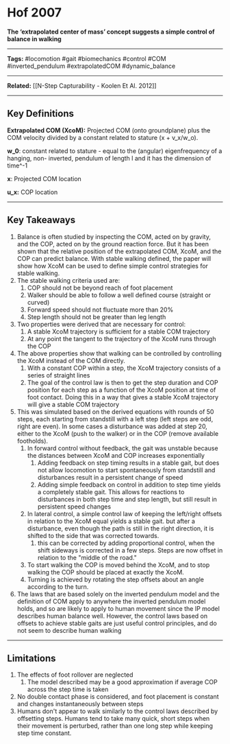 # Hof 2007
**The ‘extrapolated center of mass’ concept suggests a simple control of balance in walking**

---

**Tags:** #locomotion #gait #biomechanics #control #COM #inverted_pendulum #extrapolatedCOM #dynamic_balance 

---

**Related:** [[N-Step Capturability - Koolen Et Al. 2012]]

---

## Key Definitions

**Extrapolated COM (XcoM):** Projected COM (onto groundplane) plus the COM velocity divided by a constant related to stature (x + v_x/w_o).

**w_0**: constant related to stature - equal to the (angular) eigenfrequency of a hanging, non- inverted, pendulum of length l and it has the dimension of time^-1

**x**: Projected COM location

**u_x:** COP location


---

## Key Takeaways
1. Balance is often studied by inspecting the COM, acted on by gravity, and the COP, acted on by the ground reaction force. But it has been shown that the relative position of the extrapolated COM, XcoM, and the COP can predict balance. With stable walking defined, the paper will show how XcoM can be used to define simple control strategies for stable walking.
2. The stable walking criteria used are:
	1. COP should not be beyond reach of foot placement
	2. Walker should be able to follow a well defined course (straight or curved)
	3. Forward speed should not fluctuate more than 20%
	4. Step length should not be greater than leg length
3. Two properties were derived that are necessary for control: 
	1. A stable XcoM trajectory is sufficient for a stable COM trajectory
	2. At any point the tangent to the trajectory of the XcoM runs through the COP
4. The above properties show that walking can be controlled by controlling the XcoM instead of the COM directly.
	1. With a constant COP within a step, the XcoM trajectory consists of a series of straight lines
	2. The goal of the control law is then to get the step duration and COP position for each step as a function of the XcoM position at time of foot contact. Doing this in a way that gives a stable XcoM trajectory will give a stable COM trajectory
5. This was simulated based on the derived equations with rounds of 50 steps, each starting from standstill with a left step (left steps are odd, right are even). In some cases a disturbance was added at step 20, either to the XcoM (push to the walker) or in the COP (remove available footholds). 
	1. In forward control without feedback, the gait was unstable because the distances between XcoM and COP increases exponentially
		1. Adding feedback on step timing results in a stable gait, but does not allow locomotion to start spontaneously from standstill and disturbances result in a persistent change of speed
		2. Adding simple feedback on control in addition to step time yields a completely stable gait. This allows for reactions to disturbances in both step time and step length, but still result in persistent speed changes
	2. In lateral control, a simple control law of keeping the left/right offsets in relation to the XcoM equal yields a stable gait. but after a disturbance, even though the path is still in the right direction, it is shifted to the side that was corrected towards.
		1. this can be corrected by adding proportional control, when the shift sideways is corrected in a few steps. Steps are now offset in relation to the "middle of the road."
	3. To start walking the COP is moved behind the XcoM, and to stop walking the COP should be placed at exactly the XcoM. 
	4. Turning is achieved by rotating the step offsets about an angle according to the turn.
6. The laws that are based solely on the inverted pendulum model and the definition of COM apply to anywhere the inverted pendulum model holds, and so are likely to apply to human movement since the IP model describes human balance well. However, the control laws based on offsets to achieve stable gaits are just useful control principles, and do not seem to describe human walking
---

## Limitations

1. The effects of foot rollover are neglected
	1. The model described may be a good approximation if average COP across the step time is taken
2. No double contact phase is considered, and foot placement is constant and changes instantaneously between steps
3. Humans don't appear to walk similarly to the control laws described by offsetting steps. Humans tend to take many quick, short steps when their movement is perturbed, rather than one long step while keeping step time constant.